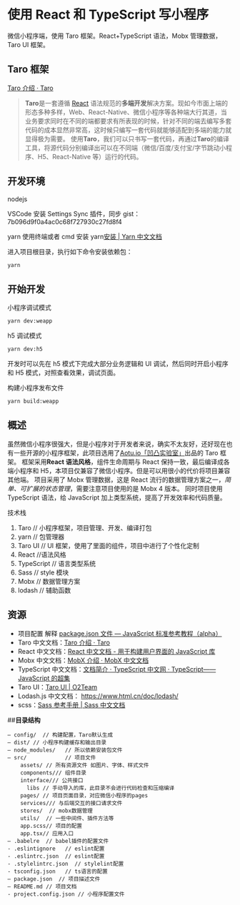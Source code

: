 # 使用 React 和 TypeScript 写小程序

微信小程序端，使用 Taro 框架。React+TypeScript 语法，Mobx 管理数据，Taro UI 框架。

## Taro 框架

[Taro 介绍 · Taro](https://nervjs.github.io/taro/docs/README.html)

> **Taro**是一套遵循 [React](https://reactjs.org/) 语法规范的**多端开发**解决方案。现如今市面上端的形态多种多样，Web、React-Native、微信小程序等各种端大行其道，当业务要求同时在不同的端都要求有所表现的时候，针对不同的端去编写多套代码的成本显然非常高，这时候只编写一套代码就能够适配到多端的能力就显得极为需要。
> 使用**Taro**，我们可以只书写一套代码，再通过**Taro**的编译工具，将源代码分别编译出可以在不同端（微信/百度/支付宝/字节跳动小程序、H5、React-Native 等）运行的代码。

## 开发环境

nodejs

VSCode 安装 Settings Sync 插件，同步 gist：7b096d9f0a4ac0c68f727930c27fd8f4

yarn
使用终端或者 cmd 安装 yarn[安装 | Yarn 中文文档](https://yarn.bootcss.com/docs/install/#mac-stable)

进入项目根目录，执行如下命令安装依赖包：

```sh
yarn
```

## 开始开发

小程序调试模式

```sh
yarn dev:weapp
```

h5 调试模式

```sh
yarn dev:h5
```

开发时可以先在 h5 模式下完成大部分业务逻辑和 UI 调试，然后同时开启小程序和 H5 模式，对照查看效果，调试页面。

构建小程序发布文件

```sh
yarn build:weapp
```

## 概述

虽然微信小程序很强大，但是小程序对于开发者来说，确实不太友好，还好现在也有一些开源的小程序框架，此项目选用了[Aotu.io「凹凸实验室」](https://aotu.io/)出品的 Taro 框架。
框架采用**React 语法风格**，组件生命周期与 React 保持一致，最后编译成各端小程序和 H5，本项目仅兼容了微信小程序。但是可以用很小的代价将项目兼容其他端。
项目采用了 Mobx 管理数据，这是 React 流行的数据管理方案之一，_简单、可扩展的状态管理_，需要注意项目使用的是 Mobx 4 版本。
同时项目使用 TypeScript 语法，给 JavaScript 加上类型系统，提高了开发效率和代码质量。

技术栈

1.  Taro // 小程序框架，项目管理、开发、编译打包
2.  yarn // 包管理器
3.  Taro UI // UI 框架，使用了里面的组件，项目中进行了个性化定制
4.  React //语法风格
5.  TypeScript // 语言类型系统
6.  Sass // style 模块
7.  Mobx // 数据管理方案
8.  lodash // 辅助函数

## 资源

- 项目配置 解释 [package.json 文件 — JavaScript 标准参考教程（alpha）](http://javascript.ruanyifeng.com/nodejs/packagejson.html)
- Taro 中文文档：[Taro 介绍 · Taro](https://nervjs.github.io/taro/docs/README.html)
- React 中文文档：[React 中文文档 - 用于构建用户界面的 JavaScript 库](https://react.docschina.org/)
- Mobx 中文文档：[MobX 介绍 · MobX 中文文档](https://cn.mobx.js.org/)
- TypeScript 中文文档：[文档简介 · TypeScript 中文网 · TypeScript——JavaScript 的超集](https://www.tslang.cn/docs/home.html)
- Taro UI：[Taro UI | O2Team](https://taro-ui.aotu.io/#/)
- Lodash.js 中文文档： https://www.html.cn/doc/lodash/
- scss：[Sass 参考手册 | Sass 中文文档](http://sass.bootcss.com/docs/sass-reference/)

##**目录结构**

```
— config/  // 构建配置，Taro默认生成
— dist/ // 小程序构建缓存和输出目录
— node_modules/   // 所以依赖安装包文件
— src/            // 项目文件
    assets/ // 所有资源文件 如图片、字体、样式文件
    components/// 组件目录
    interface/// 公共接口
	  libs // 手动导入的库，此目录不会进行代码检查和压缩编译
    pages/ // 项目页面目录，对应微信小程序的pages
    services/// 与后端交互的接口请求文件
    stores/  // mobx数据管理
    utils/  // 一些中间件、插件方法等
    app.scss// 项目的配置
    app.tsx// 应用入口
— .babelre  // babel插件的配置文件
- .eslintignore   // eslint配置
- .eslintrc.json  // eslint配置
- .stylelintrc.json  // stylelint配置
- tsconfig.json   // ts语言的配置
— package.json  // 项目描述文件
— README.md // 项目文档
- project.config.json // 小程序配置文件
```
